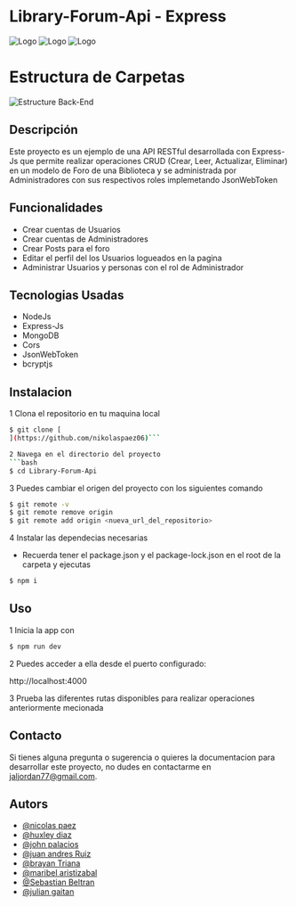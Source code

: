 # Library-Forum-Api - Express

![Logo](https://upload.wikimedia.org/wikipedia/commons/6/64/Expressjs.png)
![Logo](https://upload.wikimedia.org/wikipedia/commons/9/93/MongoDB_Logo.svg)
![Logo](https://upload.wikimedia.org/wikipedia/commons/d/d9/Node.js_logo.svg)

# Estructura de Carpetas 
![Estructure Back-End](https://github.com/nikolaspaez06/backend_foro/assets/132379296/9b1ef784-86f4-48aa-9a41-ce4fc964cc42)



## Descripción

Este proyecto es un ejemplo de una API RESTful desarrollada con Express-Js que permite realizar operaciones CRUD (Crear, Leer, Actualizar, Eliminar) en un modelo de Foro de una Biblioteca y se administrada por Administradores con sus respectivos roles implemetando JsonWebToken

## Funcionalidades

- Crear cuentas de Usuarios 
- Crear cuentas de Administradores
- Crear Posts para el foro
- Editar el perfil del los Usuarios logueados en la pagina
- Administrar Usuarios y personas con el rol de Administrador

## Tecnologias Usadas
- NodeJs
- Express-Js
- MongoDB
- Cors
- JsonWebToken
- bcryptjs

## Instalacion

1 Clona el repositorio en tu maquina local
```bash
$ git clone [
](https://github.com/nikolaspaez06)```

2 Navega en el directorio del proyecto 
```bash
$ cd Library-Forum-Api
```

3 Puedes cambiar el origen del proyecto con los siguientes comando

```bash
$ git remote -v
$ git remote remove origin
$ git remote add origin <nueva_url_del_repositorio>
```

4 Instalar las dependecias necesarias
- Recuerda tener el package.json y el package-lock.json en el root de la carpeta y ejecutas

```bash
$ npm i
```

## Uso

1 Inicia la app con 
```bash
$ npm run dev
```

2 Puedes acceder a ella desde el puerto configurado:

http://localhost:4000

3 Prueba las diferentes rutas disponibles para realizar operaciones anteriormente mecionada

## Contacto

Si tienes alguna pregunta o sugerencia o quieres la documentacion para desarrollar este proyecto, no dudes en contactarme en [jaljordan77@gmail.com](jaljordan77@gmail.com).


## Autors

- [@nicolas paez](https://github.com/nikolaspaez06)
- [@huxley diaz](https://github.com/heisemberghuxley)
- [@john palacios ](https://github.com/John9135)
- [@juan andres  Ruiz](https://github.com/juan0941)
- [@brayan Triana](https://github.com/Vincent10-o)
- [@maribel aristizabal](https://github.com/maribel-aristizabal)
- [@Sebastian Beltran](https://github.com/Sebastian-Beltran-rincon-22)
- [@julian gaitan](https://github.com/Julian9373)
